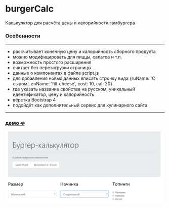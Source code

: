 # burgerCalc
Калькулятор для расчёта цены и калорийности гамбургера

### Особенности 
---
- рассчитывает конечную цену и калорийность сборного продукта
- можно модифицировать для пиццы, салатов и т.п.
- возможность простого расширения
- считает без перезагрузки страницы
- данные о компонентах в файле script.js
- для добавления новых данных вписать строчку вида {ruName: 'С сыром', enName: 'fill-cheese', cost: 10, cal: 20}
- где указать название свойства на русском, уникальный идентификатор, цену и калорийность
- вёрстка Bootstrap 4
- подойдёт как дополнительный сервис для кулинарного сайта
---
### [демо ➫](https://avavax.ru/src/2002/)

![Screenshot](screenshot.jpg)
